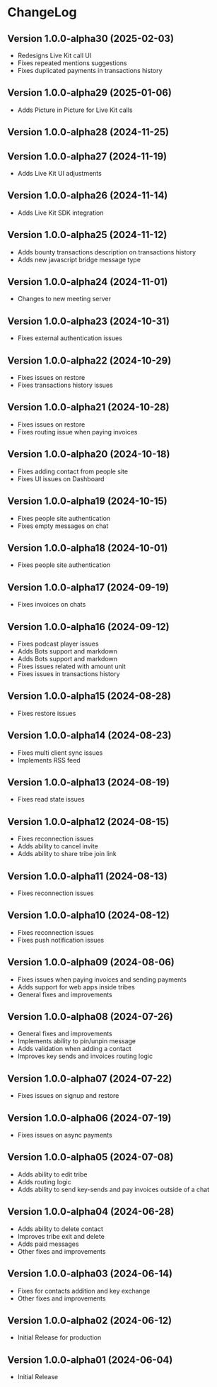 # ChangeLog

## Version 1.0.0-alpha30 (2025-02-03)
- Redesigns Live Kit call UI
- Fixes repeated mentions suggestions
- Fixes duplicated payments in transactions history

## Version 1.0.0-alpha29 (2025-01-06)
- Adds Picture in Picture for Live Kit calls

## Version 1.0.0-alpha28 (2024-11-25)

## Version 1.0.0-alpha27 (2024-11-19)
- Adds Live Kit UI adjustments

## Version 1.0.0-alpha26 (2024-11-14)
- Adds Live Kit SDK integration

## Version 1.0.0-alpha25 (2024-11-12)
- Adds bounty transactions description on transactions history
- Adds new javascript bridge message type

## Version 1.0.0-alpha24 (2024-11-01)
- Changes to new meeting server

## Version 1.0.0-alpha23 (2024-10-31)
- Fixes external authentication issues

## Version 1.0.0-alpha22 (2024-10-29)
- Fixes issues on restore
- Fixes transactions history issues

## Version 1.0.0-alpha21 (2024-10-28)
- Fixes issues on restore
- Fixes routing issue when paying invoices

## Version 1.0.0-alpha20 (2024-10-18)
- Fixes adding contact from people site
- Fixes UI issues on Dashboard

## Version 1.0.0-alpha19 (2024-10-15)
- Fixes people site authentication
- Fixes empty messages on chat 

## Version 1.0.0-alpha18 (2024-10-01)
- Fixes people site authentication

## Version 1.0.0-alpha17 (2024-09-19)
- Fixes invoices on chats

## Version 1.0.0-alpha16 (2024-09-12)
- Fixes podcast player issues
- Adds Bots support and markdown
- Adds Bots support and markdown
- Fixes issues related with amount unit
- Fixes issues in transactions history

## Version 1.0.0-alpha15 (2024-08-28)
- Fixes restore issues

## Version 1.0.0-alpha14 (2024-08-23)
- Fixes multi client sync issues
- Implements RSS feed

## Version 1.0.0-alpha13 (2024-08-19)
- Fixes read state issues

## Version 1.0.0-alpha12 (2024-08-15)
- Fixes reconnection issues
- Adds ability to cancel invite
- Adds ability to share tribe join link

## Version 1.0.0-alpha11 (2024-08-13)
- Fixes reconnection issues

## Version 1.0.0-alpha10 (2024-08-12)
- Fixes reconnection issues
- Fixes push notification issues

## Version 1.0.0-alpha09 (2024-08-06)
- Fixes issues when paying invoices and sending payments
- Adds support for web apps inside tribes
- General fixes and improvements

## Version 1.0.0-alpha08 (2024-07-26)
- General fixes and improvements
- Implements ability to pin/unpin message
- Adds validation when adding a contact
- Improves key sends and invoices routing logic

## Version 1.0.0-alpha07 (2024-07-22)
- Fixes issues on signup and restore

## Version 1.0.0-alpha06 (2024-07-19)
- Fixes issues on async payments

## Version 1.0.0-alpha05 (2024-07-08)
- Adds ability to edit tribe
- Adds routing logic
- Adds ability to send key-sends and pay invoices outside of a chat

## Version 1.0.0-alpha04 (2024-06-28)
- Adds ability to delete contact
- Improves tribe exit and delete
- Adds paid messages
- Other fixes and improvements

## Version 1.0.0-alpha03 (2024-06-14)
- Fixes for contacts addition and key exchange
- Other fixes and improvements

## Version 1.0.0-alpha02 (2024-06-12)
- Initial Release for production

## Version 1.0.0-alpha01 (2024-06-04)
 - Initial Release
